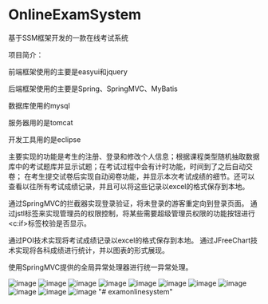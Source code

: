 # OnlineExamSystem
基于SSM框架开发的一款在线考试系统




项目简介：

前端框架使用的主要是easyui和jquery

后端框架使用的主要是Spring、SpringMVC、MyBatis

数据库使用的mysql

服务器用的是tomcat

开发工具用的是eclipse

主要实现的功能是考生的注册、登录和修改个人信息；根据课程类型随机抽取数据库中的考试题库并显示试题；在考试过程中会有计时功能，时间到了之后自动交卷；
在考生提交试卷后实现自动阅卷功能，并显示本次考试成绩的细节。还可以查看以往所有考试成绩记录，并且可以将这些记录以excel的格式保存到本地。

通过SpringMVC的拦截器实现登录验证，将未登录的游客重定向到登录页面。
通过jstl标签来实现管理员的权限控制，将某些需要超级管理员权限的功能按钮进行<c:if>标签校验是否显示。

通过POI技术实现将考试成绩记录以excel的格式保存到本地。
通过JFreeChart技术实现将各科成绩进行统计，并以图表的形式展现。

使用SpringMVC提供的全局异常处理器进行统一异常处理。



![image](https://github.com/286229825/OnlineExamSystem/blob/master/WebContent/readmePic/01.jpg)
![image](https://github.com/286229825/OnlineExamSystem/blob/master/WebContent/readmePic/02.jpg)
![image](https://github.com/286229825/OnlineExamSystem/blob/master/WebContent/readmePic/03.jpg)
![image](https://github.com/286229825/OnlineExamSystem/blob/master/WebContent/readmePic/04.jpg)
![image](https://github.com/286229825/OnlineExamSystem/blob/master/WebContent/readmePic/05.jpg)
![image](https://github.com/286229825/OnlineExamSystem/blob/master/WebContent/readmePic/06.jpg)
![image](https://github.com/286229825/OnlineExamSystem/blob/master/WebContent/readmePic/11.jpg)
![image](https://github.com/286229825/OnlineExamSystem/blob/master/WebContent/readmePic/12.jpg)
![image](https://github.com/286229825/OnlineExamSystem/blob/master/WebContent/readmePic/13.jpg)
![image](https://github.com/286229825/OnlineExamSystem/blob/master/WebContent/readmePic/14.jpg)
![image](https://github.com/286229825/OnlineExamSystem/blob/master/WebContent/readmePic/15.jpg)
"# examonlinesystem" 
